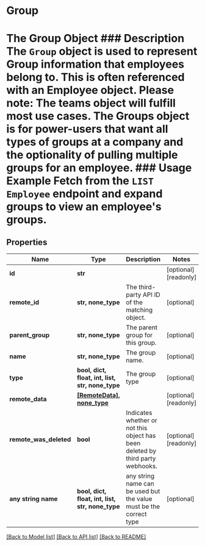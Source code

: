 # Group

# The Group Object ### Description The `Group` object is used to represent Group information that employees belong to. This is often referenced with an Employee object.  Please note: The teams object will fulfill most use cases. The Groups object is for power-users that want all types of groups at a company and the optionality of pulling multiple groups for an employee.  ### Usage Example Fetch from the `LIST Employee` endpoint and expand groups to view an employee's groups.

## Properties
Name | Type | Description | Notes
------------ | ------------- | ------------- | -------------
**id** | **str** |  | [optional] [readonly] 
**remote_id** | **str, none_type** | The third-party API ID of the matching object. | [optional] 
**parent_group** | **str, none_type** | The parent group for this group. | [optional] 
**name** | **str, none_type** | The group name. | [optional] 
**type** | **bool, dict, float, int, list, str, none_type** | The group type | [optional] 
**remote_data** | [**[RemoteData], none_type**](RemoteData.md) |  | [optional] [readonly] 
**remote_was_deleted** | **bool** | Indicates whether or not this object has been deleted by third party webhooks. | [optional] [readonly] 
**any string name** | **bool, dict, float, int, list, str, none_type** | any string name can be used but the value must be the correct type | [optional]

[[Back to Model list]](../README.md#documentation-for-models) [[Back to API list]](../README.md#documentation-for-api-endpoints) [[Back to README]](../README.md)


